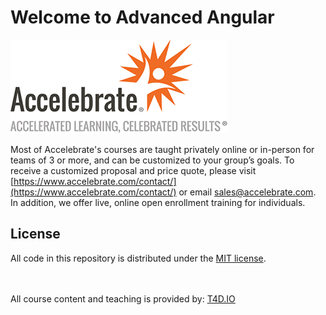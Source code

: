 # Welcome to Advanced Angular

![Accelebrate Logo](images/accelebrate-logo.png "Accelebrate Logo")

Most of Accelebrate's courses are taught privately online or in-person for
teams of 3 or more, and can be customized to your group’s goals. To receive a
customized proposal and price quote, please visit
[https://www.accelebrate.com/contact/](https://www.accelebrate.com/contact/)
or email [sales@accelebrate.com](sales@accelebrate.com). In addition, we offer
live, online open enrollment training for individuals.

## License

All code in this repository is distributed under the [MIT license](license.txt).

<br><br>
All course content and teaching is provided by: [T4D.IO](https://www.t4d.io)
